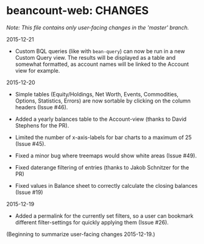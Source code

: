 # beancount-web: CHANGES

*Note: This file contains only user-facing changes in the 'master' branch.*

2015-12-21

  - Custom BQL queries (like with `bean-query`) can now be run in a new
    Custom Query view. The results will be displayed as a table and somewhat
    formatted, as account names will be linked to the Account view for example.

2015-12-20

  - Simple tables (Equity/Holdings, Net Worth, Events, Commodities, Options,
    Statistics, Errors) are now sortable by clicking on the column headers
    (Issue #46).

  - Added a yearly balances table to the Account-view (thanks to David 
    Stephens for the PR).

  - Limited the number of x-axis-labels for bar charts to a maximum of 25
    (Issue #45).

  - Fixed a minor bug where treemaps would show white areas (Issue #49).
  
  - Fixed daterange filtering of entries (thanks to Jakob Schnitzer for the PR)

  - Fixed values in Balance sheet to correctly calculate the closing balances
    (Issue #19)

2015-12-19

  - Added a permalink for the currently set filters, so a user can bookmark
    different filter-settings for quickly applying them (Issue #26).

(Beginning to summarize user-facing changes 2015-12-19.)
